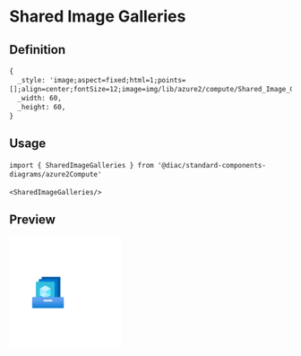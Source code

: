 # Shared Image Galleries

## Definition

```
{
  _style: 'image;aspect=fixed;html=1;points=[];align=center;fontSize=12;image=img/lib/azure2/compute/Shared_Image_Galleries.svg;strokeColor=none;',
  _width: 60,
  _height: 60,
}
```

## Usage

```
import { SharedImageGalleries } from '@diac/standard-components-diagrams/azure2Compute'

<SharedImageGalleries/>
```

## Preview

<img src="./shared-image-galleries.png" width="200"/>
